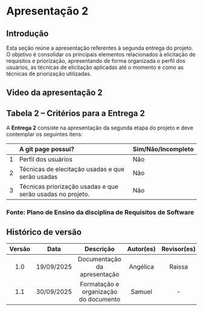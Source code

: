 # Apresentação 2

## Introdução

Esta seção reúne a apresentação referentes à segunda entrega do projeto. O objetivo é consolidar os principais elementos relacionados à elicitação de requisitos e priorização, apresentando de forma organizada o perfil dos usuários, as técnicas de elicitação aplicadas até o momento e como as técnicas de priorização utilizadas.

## Video da apresentação 2

## Tabela 2 – Critérios para a Entrega 2

A **Entrega 2** consiste na apresentação da segunda etapa do projeto e deve contemplar os seguintes itens:

|     | A git page possui?                                         | Sim/Não/Incompleto |
| :-- | :--------------------------------------------------------- | :----------------- |
| 1   | Perfil dos usuários                                        | Não                |
| 2   | Técnicas de elecitação usadas e que serão usadas           | Não                |
| 3   | Técnicas priorização usadas e que serão usadas no projeto. | Não                |

### Fonte: Plano de Ensino da disciplina de Requisitos de Software

## Histórico de versão

| Versão |    Data    |               Descrição               | Autor(es) | Revisor(es) |
| :----: | :--------: | :-----------------------------------: | :-------: | :---------: |
|  1.0   | 19/09/2025 |     Documentação da apresentação      | Angélica  |   Raissa    |
|  1.1   | 30/09/2025 | Formatação e organização do documento |  Samuel   |      -      |
